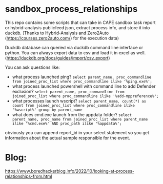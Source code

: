 # sandbox_process_relationships

This repo contains some scripts that can take in CAPE sandbox task report or hybrid-analysis publicfeed json, extract process info, and store it into duckdb. (Thanks to Hybrid-Analysis and Zero2Auto (https://courses.zero2auto.com/) for the execution data)

Duckdb database can queried via duckdb command line interface or python. You can always export data to csv and load it in excel as well. (https://duckdb.org/docs/guides/import/csv_export)

You can ask questions like:
- what process launched ping? `select parent_name, proc_commandline from joined_proc_list where proc_commandline ilike '%ping.exe%';`
- what process launched powershell with command line to add Defender exclusion? `select parent_name, proc_commandline from joined_proc_list where proc_commandline ilike '%add-mppreference%';`
- what processes launch wscript? `select parent_name, count(*) as count from joined_proc_list where proc_commandline ilike '%wscript%' group by parent_name`
- what does cmd.exe launch from the appdata folder? `select parent_name, proc_name from joined_proc_list where parent_name ilike '%cmd.exe%' AND proc_path ilike '%appdata%';`

obviously you can append report_id in your select statement so you get information about the actual sample responsible for the event.

# Blog:

https://www.boredhackerblog.info/2022/10/looking-at-process-relationships-from.html
